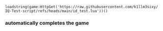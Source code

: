 ```loadstring(game:HttpGet('https://raw.githubusercontent.com/k1llm3sixy/IQ-Test-script/refs/heads/main/id_test.lua'))()```

### automatically completes the game
